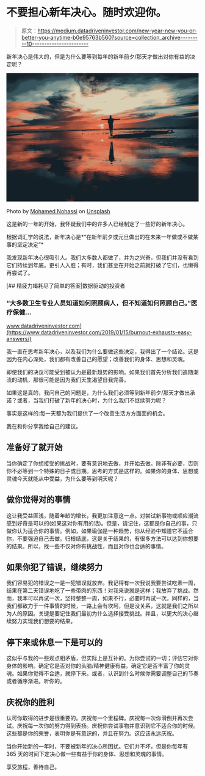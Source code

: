 # 不要担心新年决心。随时欢迎你。

> 原文：<https://medium.datadriveninvestor.com/new-year-new-you-or-better-you-anytime-b0e95763b560?source=collection_archive---------10----------------------->

新年决心是伟大的，但是为什么要等到每年的新年前夕/那天才做出对你有益的决定呢？

![](img/f93730578ed388e4059528fa41dffda5.png)

Photo by [Mohamed Nohassi](https://unsplash.com/@coopery?utm_source=unsplash&utm_medium=referral&utm_content=creditCopyText) on [Unsplash](https://unsplash.com/collections/1953476/resilience?utm_source=unsplash&utm_medium=referral&utm_content=creditCopyText)

这是新的一年的开始，我怀疑我们中的许多人已经制定了一些好的新年决心。

根据词汇学的说法，新年决心是*“在新年前夕或元旦做出的在未来一年做或不做某事的坚定决定”*

我发现新年决心很吸引人。我们大多数人都做了，并为之兴奋，但我们并没有看到它们持续到年底。更引人入胜；有时，我们甚至在开始之前就打破了它们，也懒得再尝试了。

[](https://www.datadriveninvestor.com/2019/01/15/burnout-exhausts-easy-answers/) [## 精疲力竭耗尽了简单的答案|数据驱动的投资者

### “大多数卫生专业人员知道如何照顾病人，但不知道如何照顾自己。”医疗保健…

www.datadriveninvestor.com](https://www.datadriveninvestor.com/2019/01/15/burnout-exhausts-easy-answers/) 

我一直在思考新年决心，以及我们为什么要做这些决定，我得出了一个结论。这是因为在内心深处，我们都有改善自己的愿望；改善我们的身体、思想和灵魂。

即使我们的决议可能受到被认为是最新趋势的影响。如果我们首先分析我们追随潮流的动机，那很可能是因为我们天生渴望自我完善。

如果这是真的，我问自己的问题是，为什么我们必须等到新年前夕/那天才做出承诺？或者，当我们打破了新年的决心时，为什么我们不继续努力呢？

事实是这样的:每一天都为我们提供了一个改善生活方方面面的机会。

我在和你分享我给自己的建议。

## 准备好了就开始

当你确定了你想接受的挑战时，要有意识地去做，并开始去做。除非有必要，否则你不必等到一个特殊的日子或日期。思考的方式是这样的。如果你的身体、思想或灵魂今天就能从中受益，为什么要等到明天呢？

## 做你觉得对的事情

这让我受益匪浅，随着年龄的增长，我更加注意这一点。对尝试新事物或顺应潮流感到好奇是可以的(如果这对你有用的话)。但是，请记住，这都是你自己的事，只做你认为适合你的事情。例如，如果瑜伽是一种趋势，你从经验中知道它不适合你，不要强迫自己去做。归根结底，这是关于结果的，有很多方法可以达到你想要的结果。所以，找一些不仅对你有挑战性，而且对你也合适的事情。

## 如果你犯了错误，继续努力

我们容易犯的错误之一是一犯错误就放弃。我记得有一次我说我要尝试吃素一周，结果在第二天错误地吃了一些带肉的东西！对我来说就是这样；我放弃了挑战。然而，我本可以再试一次，坚持整整一周，如果不行，必要时再试一次。同样的，当我们都致力于一件事情的时候，一路上会有坎坷，但是没关系，这就是我们之所以为人的原因。关键是要记住我们最初为什么选择接受挑战。并且，以更大的决心继续努力实现我们想要的结果。

## 停下来或休息一下是可以的

这似乎与我的一些观点相矛盾，但实际上是互补的。为你尝试的一切；评估它对你身体的影响。确定它是否对你的头脑/精神健康有益。确定它是否丰富了你的灵魂。如果你觉得不合适，就停下来。或者，认识到什么时候你需要调整自己的节奏或者循序渐进。听你的。

## 庆祝你的胜利

认可你取得的进步是很重要的。庆祝每一个里程碑。庆祝每一次你滑倒并再次尝试。庆祝每一次你的努力得到表扬。庆祝你尝试事物并意识到它不适合你的时候。这些都是你的荣誉，表明你是有意识的，并且在努力。这应该永远庆祝。

当你开始新的一年时，不要被新年的决心所困扰。它们并不坏，但是你每年有 365 天的时间下定决心做一些有益于你的身体、思想和灵魂的事情。

享受旅程，善待自己。
